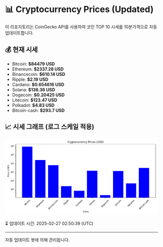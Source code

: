 
# 📊 Cryptocurrency Prices (Updated)

이 리포지토리는 CoinGecko API를 사용하여 코인 TOP 10 시세를 10분가격으로 자동 업데이트합니다.

## 💰 현재 시세
- Bitcoin: **$84479 USD**
- Ethereum: **$2337.28 USD**
- Binancecoin: **$610.14 USD**
- Ripple: **$2.19 USD**
- Cardano: **$0.654616 USD**
- Solana: **$136.36 USD**
- Dogecoin: **$0.20425 USD**
- Litecoin: **$123.47 USD**
- Polkadot: **$4.83 USD**
- Bitcoin-cash: **$293.7 USD**

## 📈 시세 그래프 (로그 스케일 적용)
![Crypto Prices](crypto_prices.png)

⏳ 업데이트 시간: 2025-02-27 02:50:39 (UTC)

---
자동 업데이트 봇에 의해 관리됩니다.
